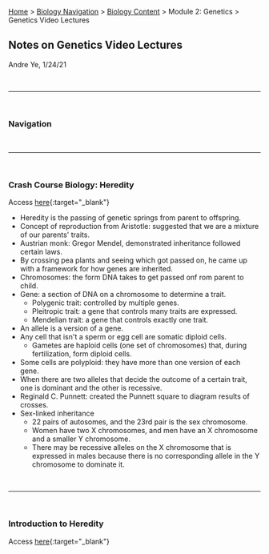 [Home](https://andre-ye.github.io) > [Biology Navigation](https://andre-ye.github.io/biology/biology_navigation) > [Biology Content](https://andre-ye.github.io/biology/biology_navigation#biology-content) > Module 2: Genetics > Genetics Video Lectures

## Notes on Genetics Video Lectures
Andre Ye, 1/24/21

<br>

---

<br>

### Navigation


<br>

---

<br>

### Crash Course Biology: Heredity
Access [here](https://kcts9.pbslearningmedia.org/resource/0780890c-f38e-4956-aa8a-89ddd10d6379/heredity-crash-course-biology-9/){:target="_blank"}
- Heredity is the passing of genetic springs from parent to offspring.
- Concept of reproduction from Aristotle: suggested that we are a mixture of our parents' traits.
- Austrian monk: Gregor Mendel, demonstrated inheritance followed certain laws.
- By crossing pea plants and seeing which got passed on, he came up with a framework for how genes are inherited.
- Chromosomes: the form DNA takes to get passed onf rom parent to child.
- Gene: a section of DNA on a chromosome to determine a trait.
  - Polygenic trait: controlled by multiple genes.
  - Pleitropic trait: a gene that controls many traits are expressed.
  - Mendelian trait: a gene that controls exactly one trait.
- An allele is a version of a gene.
- Any cell that isn't a sperm or egg cell are somatic diploid cells.
  - Gametes are haploid cells (one set of chromosomes) that, during fertilization, form diploid cells.
- Some cells are polyploid: they have more than one version of each gene.
- When there are two alleles that decide the outcome of a certain trait, one is dominant and the other is recessive.
- Reginald C. Punnett: created the Punnett square to diagram results of crosses.
- Sex-linked inheritance
  - 22 pairs of autosomes, and the 23rd pair is the sex chromosome.
  - Women have two X chromosomes, and men have an X chromosome and a smaller Y chromosome.
  - There may be recessive alleles on the X chromosome that is expressed in males because there is no corresponding allele in the Y chromosome to dominate it.

<br>

---

<br>

### Introduction to Heredity
Access [here](https://www.khanacademy.org/science/ap-biology/heredity/mendelian-genetics-ap/v/introduction-to-heredity){:target="_blank"}






























